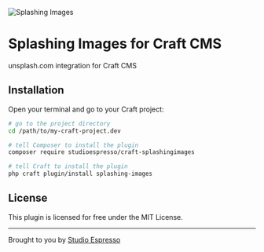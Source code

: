 ![Splashing Images](https://www.studioespresso.co/assets/github-banner-unsplash.png)

# Splashing Images for Craft CMS

unsplash.com integration for Craft CMS

## Installation

Open your terminal and go to your Craft project:

```bash
# go to the project directory
cd /path/to/my-craft-project.dev

# tell Composer to install the plugin
composer require studioespresso/craft-splashingimages

# tell Craft to install the plugin
php craft plugin/install splashing-images
```

## License

This plugin is licensed for free under the MIT License.

---
Brought to you by [Studio Espresso](https://www.studioespresso.co)
